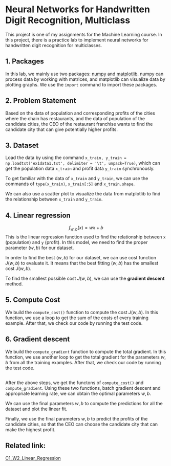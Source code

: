 # Neural Networks for Handwritten Digit Recognition, Multiclass

This project is one of my assignments for the Machine Learning course. In this project, there is a practice lab to implement neural networks for handwritten digit recognition for multiclasses.

## 1. Packages
In this lab, we mainly use two packages: [numpy](www.numpy.org) and [matplotlib](http://matplotlib.org). numpy can process data by working with matrices, and matplotlib can visualize data by plotting graphs. We use the `import` command to import these packages.

## 2. Problem Statement
Based on the data of population and corresponding profits of the cities where the chain has restaurants, and the data of population of the candidate cities, the CEO of the restaurant franchise wants to find the candidate city that can give potentially higher profits.

## 3. Dataset
Load the data by using the command `x_train, y_train = np.loadtxt('ex1data1.txt', delimiter = '\t', unpack=True)`, which can get the population data `x_train` and profit data `y_train` synchronously.   

To get familiar with the data of `x_train` and `y_train`, we can use the commands of `type(x_train)`, `x_train[:5]` and `x_train.shape`.  

We can also use a scatter plot to visualize the data from matplotlib to find the relationship between `x_train` and `y_train`.

## 4. Linear regression
$$f_{w, b}(x) = wx + b$$
This is the linear regression function used to find the relationship between `x` (population) and `y` (profit). In this model, we need to find the proper parameter $(w,b)$ for our dataset.  

In order to find the best $(w, b)$ for our dataset, we can use cost function $J(w,b)$ to evaluate it. It means that the best fitting $(w, b)$ has the smallest cost $J(w, b)$.  

To find the smallest possible cost $J(w, b)$, we can use the **gradient descent** method.

## 5. Compute Cost
We build the `compute_cost()` function to compute the cost $J(w, b)$. In this function, we use a loop to get the sum of the costs of every training example. After that, we check our code by running the test code.

## 6. Gradient descent
We build the `compute_gradient` function to compute the total gradient. In this function, we use another loop to get the total gradient for the parameters $w, b$ from all the training examples. After that, we check our code by running the test code.

##
After the above steps, we get the functons of `compute_cost()` and `compute_gradient`. Using these two functions, batch gradient descent and appropriate learning rate, we can obtain the optimal parameters $w, b$.

We can use the final parameters $w, b$ to compute the predictions for all the dataset and plot the linear fit.

Finally, we use the final parameters $w, b$ to predict the profits of the candidate cities, so that the CEO can choose the candidate city that can make the highest profit.


## Related link: 
[C1_W2_Linear_Regression](https://github.com/x24-byte/CPSC5616CS_ML/blob/main/C1_W2_Linear_Regression.ipynb)
